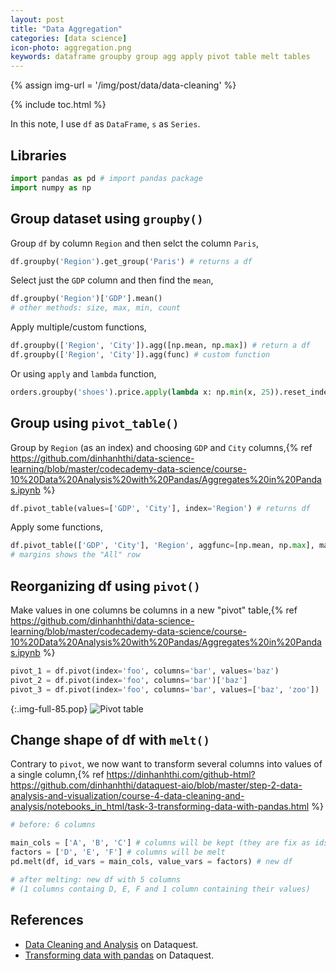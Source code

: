 ```yaml
---
layout: post
title: "Data Aggregation"
categories: [data science]
icon-photo: aggregation.png
keywords: dataframe groupby group agg apply pivot table melt tables 
---
```


{% assign img-url = '/img/post/data/data-cleaning' %}

{% include toc.html %}

In this note, I use `df` as `DataFrame`, `s` as `Series`.

## Libraries

~~~ python
import pandas as pd # import pandas package
import numpy as np
~~~

## Group dataset using `groupby()`

Group `df` by column `Region` and then selct the column `Paris`,

~~~ python
df.groupby('Region').get_group('Paris') # returns a df
~~~

Select just the `GDP` column and then find the `mean`,

~~~ python
df.groupby('Region')['GDP'].mean()
# other methods: size, max, min, count
~~~

Apply multiple/custom functions,

~~~ python
df.groupby(['Region', 'City']).agg([np.mean, np.max]) # return a df
df.groupby(['Region', 'City']).agg(func) # custom function
~~~

Or using `apply` and `lambda` function,

~~~ python
orders.groupby('shoes').price.apply(lambda x: np.min(x, 25)).reset_index()
~~~

## Group using `pivot_table()`

Group by `Region` (as an index) and choosing `GDP` and `City` columns,{% ref https://github.com/dinhanhthi/data-science-learning/blob/master/codecademy-data-science/course-10%20Data%20Analysis%20with%20Pandas/Aggregates%20in%20Pandas.ipynb %}

~~~ python
df.pivot_table(values=['GDP', 'City'], index='Region') # returns df
~~~

Apply some functions,

~~~ python
df.pivot_table(['GDP', 'City'], 'Region', aggfunc=[np.mean, np.max], margins=True)
# margins shows the "All" row
~~~

## Reorganizing df using `pivot()`

Make values in one columns be columns in a new "pivot" table,{% ref https://github.com/dinhanhthi/data-science-learning/blob/master/codecademy-data-science/course-10%20Data%20Analysis%20with%20Pandas/Aggregates%20in%20Pandas.ipynb %}

~~~ python
pivot_1 = df.pivot(index='foo', columns='bar', values='baz')
pivot_2 = df.pivot(index='foo', columns='bar')['baz']
pivot_3 = df.pivot(index='foo', columns='bar', values=['baz', 'zoo'])
~~~

{:.img-full-85.pop}
![Pivot table]({{img-url}}/pivot.jpg)

## Change shape of df with `melt()`

Contrary to `pivot`, we now want to transform several columns into values of a single column,{% ref https://dinhanhthi.com/github-html?https://github.com/dinhanhthi/dataquest-aio/blob/master/step-2-data-analysis-and-visualization/course-4-data-cleaning-and-analysis/notebooks_in_html/task-3-transforming-data-with-pandas.html %}

~~~ python
# before: 6 columns

main_cols = ['A', 'B', 'C'] # columns will be kept (they are fix as ids)
factors = ['D', 'E', 'F'] # columns will be melt
pd.melt(df, id_vars = main_cols, value_vars = factors) # new df

# after melting: new df with 5 columns 
# (1 columns containg D, E, F and 1 column containing their values)
~~~

## References

- [Data Cleaning and Analysis](https://github.com/dinhanhthi/dataquest-aio/tree/master/step-2-data-analysis-and-visualization/course-4-data-cleaning-and-analysis) on Dataquest.
- [Transforming data with pandas](https://dinhanhthi.com/github-html?https://github.com/dinhanhthi/dataquest-aio/blob/master/step-2-data-analysis-and-visualization/course-4-data-cleaning-and-analysis/notebooks_in_html/task-3-transforming-data-with-pandas.html) on Dataquest.


